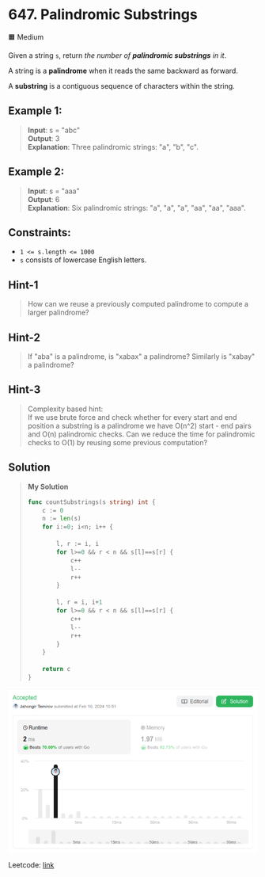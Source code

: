 # 647. Palindromic Substrings
🟧 Medium

Given a string `s`, return *the number of **palindromic substrings** in it*.

A string is a **palindrome** when it reads the same backward as forward.

A **substring** is a contiguous sequence of characters within the string.

## Example 1:
> **Input**: s = "abc" \
> **Output**: 3 \
> **Explanation**: Three palindromic strings: "a", "b", "c".

## Example 2:
> **Input**: s = "aaa" \
> **Output**: 6 \
> **Explanation**: Six palindromic strings: "a", "a", "a", "aa", "aa", "aaa".

## Constraints:
* `1 <= s.length <= 1000`
* `s` consists of lowercase English letters.

## Hint-1
> How can we reuse a previously computed palindrome to compute a larger palindrome?
## Hint-2
> If "aba" is a palindrome, is "xabax" a palindrome? Similarly is "xabay" a palindrome?
## Hint-3
> Complexity based hint: \
> If we use brute force and check whether for every start and end position a substring is a palindrome we have O(n^2) start - end pairs and O(n) palindromic checks. Can we reduce the time for palindromic checks to O(1) by reusing some previous computation?

## Solution
> **My Solution**
> ```go
> func countSubstrings(s string) int {
>     c := 0
>     n := len(s)
>     for i:=0; i<n; i++ {
> 
>         l, r := i, i
>         for l>=0 && r < n && s[l]==s[r] {
>             c++
>             l--
>             r++
>         }
> 
>         l, r = i, i+1
>         for l>=0 && r < n && s[l]==s[r] {
>             c++
>             l--
>             r++
>         }
>     }
> 
>     return c
> }
> ```

![result](647.png)

Leetcode: [link](https://leetcode.com/problems/palindromic-substrings/description/)    